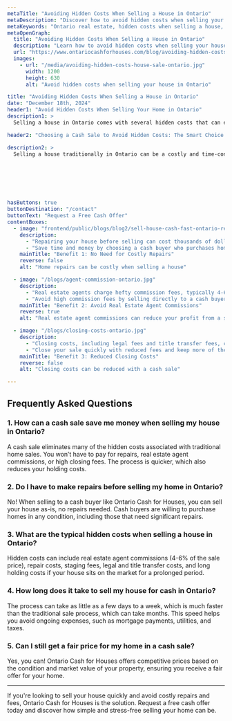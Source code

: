 ```yaml
---
metaTitle: "Avoiding Hidden Costs When Selling a House in Ontario"
metaDescription: "Discover how to avoid hidden costs when selling your house in Ontario. Learn about common expenses and how cash sales can save you money."
metaKeywords: "Ontario real estate, hidden costs when selling a house, selling a house for cash, real estate commission Ontario, closing costs Ontario"
metaOpenGraph:
  title: "Avoiding Hidden Costs When Selling a House in Ontario"
  description: "Learn how to avoid hidden costs when selling your house in Ontario. Explore common expenses and how choosing a cash sale can help you save money."
  url: "https://www.ontariocashforhouses.com/blog/avoiding-hidden-costs-selling-house-ontario"
  images:
    - url: "/media/avoiding-hidden-costs-house-sale-ontario.jpg"
      width: 1200
      height: 630
      alt: "Avoid hidden costs when selling your house in Ontario"

title: "Avoiding Hidden Costs When Selling a House in Ontario"
date: "December 18th, 2024"
header1: "Avoid Hidden Costs When Selling Your Home in Ontario"
description1: >
  Selling a house in Ontario comes with several hidden costs that can eat into your profits. From repair expenses to real estate agent commissions, understanding these costs is crucial to ensuring that the sale process doesn’t drain your finances. Fortunately, you can avoid many of these hidden expenses by choosing a cash sale option. Here’s how you can keep more money in your pocket when selling your house.

header2: "Choosing a Cash Sale to Avoid Hidden Costs: The Smart Choice for a Stress-Free Sale"

description2: >
  Selling a house traditionally in Ontario can be a costly and time-consuming process. With hidden expenses like realtor commissions, costly repairs, and closing fees, the process can quickly become overwhelming. By choosing a cash sale with Ontario Cash for Houses, you can eliminate these burdens entirely. You'll sell your property as-is, without the hassle of repairs or waiting for financing approvals. It's the most straightforward and financially rewarding way to sell your house quickly and without the stress of unexpected costs. Make the smart choice today and enjoy a smoother, faster sale with a fair cash offer in hand.







hasButtons: true
buttonDestination: "/contact"
buttonText: "Request a Free Cash Offer"
contentBoxes:
  - image: "frontend/public/blogs/blog2/sell-house-cash-fast-ontario-renovation.webp"
    description:
      - "Repairing your house before selling can cost thousands of dollars. By opting for a cash sale, you can avoid these repair expenses and sell your home as-is."
      - "Save time and money by choosing a cash buyer who purchases homes in any condition."
    mainTitle: "Benefit 1: No Need for Costly Repairs"
    reverse: false
    alt: "Home repairs can be costly when selling a house"

  - image: "/blogs/agent-commission-ontario.jpg"
    description:
      - "Real estate agents charge hefty commission fees, typically 4-6% of the sale price. A cash sale eliminates this expense, allowing you to keep more of your proceeds."
      - "Avoid high commission fees by selling directly to a cash buyer."
    mainTitle: "Benefit 2: Avoid Real Estate Agent Commissions"
    reverse: true
    alt: "Real estate agent commissions can reduce your profit from a sale"

  - image: "/blogs/closing-costs-ontario.jpg"
    description:
      - "Closing costs, including legal fees and title transfer fees, can add up quickly. Cash sales typically involve lower closing costs, saving you money in the long run."
      - "Close your sale quickly with reduced fees and keep more of the money from your home sale."
    mainTitle: "Benefit 3: Reduced Closing Costs"
    reverse: false
    alt: "Closing costs can be reduced with a cash sale"

---
```


## **Frequently Asked Questions**

### **1. How can a cash sale save me money when selling my house in Ontario?**
A cash sale eliminates many of the hidden costs associated with traditional home sales. You won’t have to pay for repairs, real estate agent commissions, or high closing fees. The process is quicker, which also reduces your holding costs.

### **2. Do I have to make repairs before selling my home in Ontario?**
No! When selling to a cash buyer like Ontario Cash for Houses, you can sell your house as-is, no repairs needed. Cash buyers are willing to purchase homes in any condition, including those that need significant repairs.

### **3. What are the typical hidden costs when selling a house in Ontario?**
Hidden costs can include real estate agent commissions (4-6% of the sale price), repair costs, staging fees, legal and title transfer costs, and long holding costs if your house sits on the market for a prolonged period.

### **4. How long does it take to sell my house for cash in Ontario?**
The process can take as little as a few days to a week, which is much faster than the traditional sale process, which can take months. This speed helps you avoid ongoing expenses, such as mortgage payments, utilities, and taxes.

### **5. Can I still get a fair price for my home in a cash sale?**
Yes, you can! Ontario Cash for Houses offers competitive prices based on the condition and market value of your property, ensuring you receive a fair offer for your home.

---

If you're looking to sell your house quickly and avoid costly repairs and fees, Ontario Cash for Houses is the solution. Request a free cash offer today and discover how simple and stress-free selling your home can be.
